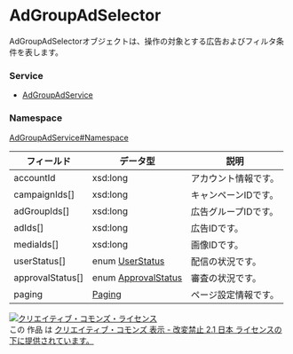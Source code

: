 # AdGroupAdSelector
AdGroupAdSelectorオブジェクトは、操作の対象とする広告およびフィルタ条件を表します。
### Service
+ [AdGroupAdService](../../services/AdGroupAdService.md)

### Namespace
[AdGroupAdService#Namespace](../../services/AdGroupAdService.md#namespace)

| フィールド | データ型 | 説明 |
|---|---|---|
| accountId| xsd:long| アカウント情報です。 |
| campaignIds[]| xsd:long| キャンペーンIDです。 |
| adGroupIds[]| xsd:long| 広告グループIDです。 |
| adIds[]| xsd:long| 広告IDです。 |
| mediaIds[]| xsd:long| 画像IDです。 |
| userStatus[]| enum <a href="UserStatus.md">UserStatus</a>| 配信の状況です。 |
| approvalStatus[]| enum <a href="ApprovalStatus.md">ApprovalStatus</a>| 審査の状況です。 |
| paging| <a href="../Common/Paging.md">Paging</a>| ページ設定情報です。 |

<a rel="license" href="http://creativecommons.org/licenses/by-nd/2.1/jp/"><img alt="クリエイティブ・コモンズ・ライセンス" style="border-width:0" src="https://i.creativecommons.org/l/by-nd/2.1/jp/88x31.png" /></a><br />この 作品 は <a rel="license" href="http://creativecommons.org/licenses/by-nd/2.1/jp/">クリエイティブ・コモンズ 表示 - 改変禁止 2.1 日本 ライセンスの下に提供されています。</a>
